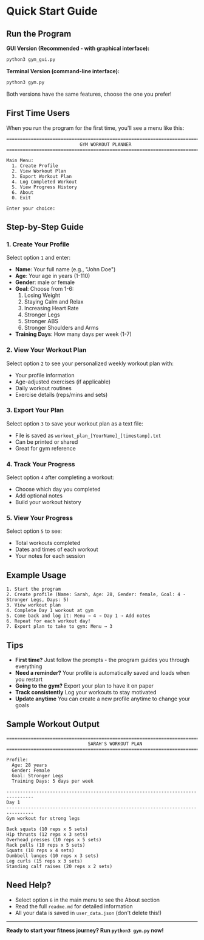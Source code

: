 # Quick Start Guide

## Run the Program

**GUI Version (Recommended - with graphical interface):**
```bash
python3 gym_gui.py
```

**Terminal Version (command-line interface):**
```bash
python3 gym.py
```

Both versions have the same features, choose the one you prefer!

## First Time Users

When you run the program for the first time, you'll see a menu like this:

```
================================================================================
                           GYM WORKOUT PLANNER                           
================================================================================

Main Menu:
  1. Create Profile
  2. View Workout Plan
  3. Export Workout Plan
  4. Log Completed Workout
  5. View Progress History
  6. About
  0. Exit

Enter your choice: 
```

## Step-by-Step Guide

### 1. Create Your Profile

Select option `1` and enter:
- **Name**: Your full name (e.g., "John Doe")
- **Age**: Your age in years (1-110)
- **Gender**: male or female
- **Goal**: Choose from 1-6:
  1. Losing Weight
  2. Staying Calm and Relax
  3. Increasing Heart Rate
  4. Stronger Legs
  5. Stronger ABS
  6. Stronger Shoulders and Arms
- **Training Days**: How many days per week (1-7)

### 2. View Your Workout Plan

Select option `2` to see your personalized weekly workout plan with:
- Your profile information
- Age-adjusted exercises (if applicable)
- Daily workout routines
- Exercise details (reps/mins and sets)

### 3. Export Your Plan

Select option `3` to save your workout plan as a text file:
- File is saved as `workout_plan_[YourName]_[timestamp].txt`
- Can be printed or shared
- Great for gym reference

### 4. Track Your Progress

Select option `4` after completing a workout:
- Choose which day you completed
- Add optional notes
- Build your workout history

### 5. View Your Progress

Select option `5` to see:
- Total workouts completed
- Dates and times of each workout
- Your notes for each session

## Example Usage

```
1. Start the program
2. Create profile (Name: Sarah, Age: 28, Gender: female, Goal: 4 - Stronger Legs, Days: 5)
3. View workout plan
4. Complete Day 1 workout at gym
5. Come back and log it: Menu → 4 → Day 1 → Add notes
6. Repeat for each workout day!
7. Export plan to take to gym: Menu → 3
```

## Tips

- **First time?** Just follow the prompts - the program guides you through everything
- **Need a reminder?** Your profile is automatically saved and loads when you restart
- **Going to the gym?** Export your plan to have it on paper
- **Track consistently** Log your workouts to stay motivated
- **Update anytime** You can create a new profile anytime to change your goals

## Sample Workout Output

```
================================================================================
                              SARAH'S WORKOUT PLAN                              
================================================================================

Profile:
  Age: 28 years
  Gender: Female
  Goal: Stronger Legs
  Training Days: 5 days per week

--------------------------------------------------------------------------------
Day 1
--------------------------------------------------------------------------------
Gym workout for strong legs

Back squats (10 reps x 5 sets)
Hip thrusts (12 reps x 3 sets)
Overhead presses (10 reps x 5 sets)
Rack pulls (10 reps x 5 sets)
Squats (10 reps x 4 sets)
Dumbbell lunges (10 reps x 3 sets)
Leg curls (15 reps x 3 sets)
Standing calf raises (20 reps x 2 sets)
```

## Need Help?

- Select option `6` in the main menu to see the About section
- Read the full `readme.md` for detailed information
- All your data is saved in `user_data.json` (don't delete this!)

---

**Ready to start your fitness journey? Run `python3 gym.py` now!**

